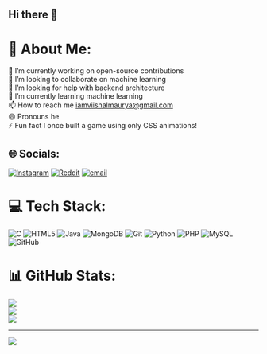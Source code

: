 ## Hi there 👋

<!--
**vishalmaurya21/vishalmaurya21** is a ✨ _special_ ✨ repository because its `README.md` (this file) appears on your GitHub profile.

Here are some ideas to get you started:

- 🔭 I’m currently working on ...
- 🌱 I’m currently learning ...
- 👯 I’m looking to collaborate on ...
- 🤔 I’m looking for help with ...
- 💬 Ask me about ...
- 📫 How to reach me: ...
- 😄 Pronouns: ...
- ⚡ Fun fact: ...
-->

# 💫 About Me:
🔭 I’m currently working on open-source contributions<br>👯 I’m looking to collaborate on machine learning<br>🤝 I’m looking for help with backend architecture<br>🌱 I’m currently learning machine learning<br>📫 How to reach me iamviishalmaurya@gmail.com<br>😄 Pronouns he<br>⚡ Fun fact I once built a game using only CSS animations!


## 🌐 Socials:
[![Instagram](https://img.shields.io/badge/Instagram-%23E4405F.svg?logo=Instagram&logoColor=white)](https://instagram.com/viishamaurya) [![Reddit](https://img.shields.io/badge/Reddit-%23FF4500.svg?logo=Reddit&logoColor=white)](https://reddit.com/user/u/Living-Wall-9172) [![email](https://img.shields.io/badge/Email-D14836?logo=gmail&logoColor=white)](mailto:iamviishalkumar@gmail.com) 

# 💻 Tech Stack:
![C](https://img.shields.io/badge/c-%2300599C.svg?style=flat&logo=c&logoColor=white) ![HTML5](https://img.shields.io/badge/html5-%23E34F26.svg?style=flat&logo=html5&logoColor=white) ![Java](https://img.shields.io/badge/java-%23ED8B00.svg?style=flat&logo=openjdk&logoColor=white) ![MongoDB](https://img.shields.io/badge/MongoDB-%234ea94b.svg?style=flat&logo=mongodb&logoColor=white) ![Git](https://img.shields.io/badge/git-%23F05033.svg?style=flat&logo=git&logoColor=white) ![Python](https://img.shields.io/badge/python-3670A0?style=flat&logo=python&logoColor=ffdd54) ![PHP](https://img.shields.io/badge/php-%23777BB4.svg?style=flat&logo=php&logoColor=white) ![MySQL](https://img.shields.io/badge/mysql-4479A1.svg?style=flat&logo=mysql&logoColor=white) ![GitHub](https://img.shields.io/badge/github-%23121011.svg?style=flat&logo=github&logoColor=white)
# 📊 GitHub Stats:
![](https://github-readme-stats.vercel.app/api?username=vishalmaurya21&theme=dark&hide_border=false&include_all_commits=false&count_private=false)<br/>
![](https://nirzak-streak-stats.vercel.app/?user=vishalmaurya21&theme=dark&hide_border=false)<br/>
![](https://github-readme-stats.vercel.app/api/top-langs/?username=vishalmaurya21&theme=dark&hide_border=false&include_all_commits=false&count_private=false&layout=compact)

---
[![](https://visitcount.itsvg.in/api?id=vishalmaurya21&icon=3&color=0)](https://visitcount.itsvg.in)

<!-- Proudly created with GPRM ( https://gprm.itsvg.in ) -->
